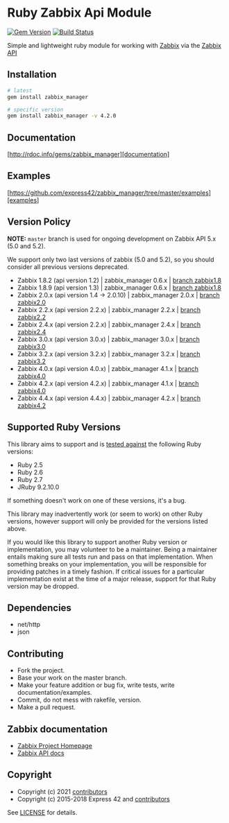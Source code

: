 # Ruby Zabbix Api Module

[![Gem Version](http://img.shields.io/gem/v/zabbix_manager.svg)][gem]
[![Build Status](https://github.com/anapsix/zabbix_manager/workflows/CI/badge.svg)][github-ci]

[gem]: https://rubygems.org/gems/zabbix_manager
[github-ci]: https://github.com/express42/zabbix_manager/actions?query=workflow%3ACI

Simple and lightweight ruby module for working with [Zabbix][Zabbix] via the [Zabbix API][Zabbix API]

## Installation
```sh
# latest
gem install zabbix_manager

# specific version
gem install zabbix_manager -v 4.2.0
```

## Documentation
[http://rdoc.info/gems/zabbix_manager][documentation]

[documentation]: http://rdoc.info/gems/zabbix_manager

## Examples
[https://github.com/express42/zabbix_manager/tree/master/examples][examples]

[examples]: https://github.com/express42/zabbix_manager/tree/master/examples

## Version Policy

**NOTE:** `master` branch is used for ongoing development on Zabbix API 5.x (5.0 and 5.2).

We support only two last versions of zabbix (5.0 and 5.2), so you should consider all previous versions deprecated.

* Zabbix 1.8.2 (api version 1.2) | zabbix_manager 0.6.x | [branch zabbix1.8](https://github.com/express42/zabbix_manager/tree/zabbix1.8)
* Zabbix 1.8.9 (api version 1.3) | zabbix_manager 0.6.x | [branch zabbix1.8](https://github.com/express42/zabbix_manager/tree/zabbix1.8)
* Zabbix 2.0.x (api version 1.4 -> 2.0.10) | zabbix_manager 2.0.x | [branch zabbix2.0](https://github.com/express42/zabbix_manager/tree/zabbix2.0)
* Zabbix 2.2.x (api version 2.2.x) | zabbix_manager 2.2.x | [branch zabbix2.2](https://github.com/express42/zabbix_manager/tree/zabbix2.2)
* Zabbix 2.4.x (api version 2.2.x) | zabbix_manager 2.4.x | [branch zabbix2.4](https://github.com/express42/zabbix_manager/tree/zabbix2.4)
* Zabbix 3.0.x (api version 3.0.x) | zabbix_manager 3.0.x | [branch zabbix3.0](https://github.com/express42/zabbix_manager/tree/zabbix3.0)
* Zabbix 3.2.x (api version 3.2.x) | zabbix_manager 3.2.x | [branch zabbix3.2](https://github.com/express42/zabbix_manager/tree/zabbix3.2)
* Zabbix 4.0.x (api version 4.0.x) | zabbix_manager 4.1.x | [branch zabbix4.0](https://github.com/express42/zabbix_manager/tree/zabbix4.0)
* Zabbix 4.2.x (api version 4.2.x) | zabbix_manager 4.1.x | [branch zabbix4.0](https://github.com/express42/zabbix_manager/tree/zabbix4.0)
* Zabbix 4.4.x (api version 4.4.x) | zabbix_manager 4.2.x | [branch zabbix4.2](https://github.com/express42/zabbix_manager/tree/zabbix4.2)

## Supported Ruby Versions
This library aims to support and is [tested against][github-ci] the following Ruby
versions:

* Ruby 2.5
* Ruby 2.6
* Ruby 2.7
* JRuby 9.2.10.0

If something doesn't work on one of these versions, it's a bug.

This library may inadvertently work (or seem to work) on other Ruby versions,
however support will only be provided for the versions listed above.

If you would like this library to support another Ruby version or
implementation, you may volunteer to be a maintainer. Being a maintainer
entails making sure all tests run and pass on that implementation. When
something breaks on your implementation, you will be responsible for providing
patches in a timely fashion. If critical issues for a particular implementation
exist at the time of a major release, support for that Ruby version may be
dropped.

## Dependencies

* net/http
* json

## Contributing

* Fork the project.
* Base your work on the master branch.
* Make your feature addition or bug fix, write tests, write documentation/examples.
* Commit, do not mess with rakefile, version.
* Make a pull request.

## Zabbix documentation

* [Zabbix Project Homepage][Zabbix]
* [Zabbix API docs][Zabbix API]

[Zabbix]: https://www.zabbix.com
[Zabbix API]: https://www.zabbix.com/documentation/5.2/manual/api

## Copyright

- Copyright (c) 2021 [contributors]
- Copyright (c) 2015-2018 Express 42 and [contributors]

See [LICENSE] for details.

[LICENSE]: LICENSE.md
[contributors]: https://github.com/express42/zabbix_manager/graphs/contributors
